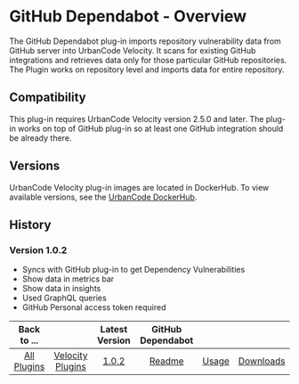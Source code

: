 
# GitHub Dependabot - Overview

The GitHub Dependabot plug-in imports repository vulnerability data from GitHub server into UrbanCode Velocity. 
It scans for existing GitHub integrations and retrieves data only for those particular GitHub repositories. 
The Plugin works on repository level and imports data for entire repository.

## Compatibility

This plug-in requires UrbanCode Velocity version 2.5.0 and later. The plug-in works on top of GitHub plug-in so at least one GitHub integration should be already there.

## Versions

UrbanCode Velocity plug-in images are located in DockerHub. To view available versions, see the [UrbanCode
DockerHub](https://hub.docker.com/r/urbancode/ucv-ext-dependabot/tags).

## History

### Version 1.0.2

- Syncs with GitHub plug-in to get Dependency Vulnerabilities
- Show data in metrics bar
- Show data in insights
- Used GraphQL queries
- GitHub Personal access token required

|Back to ...||Latest Version|GitHub Dependabot |||
| :---: | :---: | :---: | :---: | :---: | :---: |
|[All Plugins](../../index.md)|[Velocity Plugins](../README.md)|[1.0.2](https://raw.githubusercontent.com/UrbanCode/IBM-UCV-PLUGINS/main/files/ucv-ext-dependabot/ucv-ext-dependabot:1.0.2.tar.7z.001)|[Readme](README.md)|[Usage](usage.md)|[Downloads](downloads.md)|
